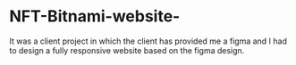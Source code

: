 # NFT-Bitnami-website-
It was a client project in which the client has provided me a figma and I had to design a fully responsive website based on the figma design.

